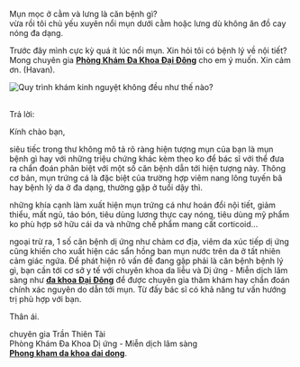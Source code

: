 <p><span style="background-color:#FFFFFF">Mụn mọc ở cằm </span><span class="marker"><span style="background-color:#FFFFFF">và</span></span><span style="background-color:#FFFFFF"> lưng là </span><span class="marker"><span style="background-color:#FFFFFF">căn bệnh</span></span><span style="background-color:#FFFFFF"> gì?</span><br />
<span class="marker"><span style="background-color:#FFFFFF">vừa rồi</span></span><span style="background-color:#FFFFFF"> </span><span class="marker"><span style="background-color:#FFFFFF">tôi</span></span><span style="background-color:#FFFFFF"> </span><span class="marker"><span style="background-color:#FFFFFF">chủ yếu</span></span><span style="background-color:#FFFFFF"> xuyên nổi mụn dưới cằm </span><span class="marker"><span style="background-color:#FFFFFF">hoặc</span></span><span style="background-color:#FFFFFF"> lưng </span><span class="marker"><span style="background-color:#FFFFFF">dù</span></span><span style="background-color:#FFFFFF"> </span><span class="marker"><span style="background-color:#FFFFFF">không</span></span><span style="background-color:#FFFFFF"> ăn đồ cay nóng </span><span class="marker"><span style="background-color:#FFFFFF">đa dạng</span></span><span style="background-color:#FFFFFF">.</span></p>

<p><span style="background-color:#FFFFFF">Trước đây </span><span class="marker"><span style="background-color:#FFFFFF">mình</span></span><span style="background-color:#FFFFFF"> </span><span class="marker"><span style="background-color:#FFFFFF">cực kỳ</span></span><span style="background-color:#FFFFFF"> </span><span class="marker"><span style="background-color:#FFFFFF">quá ít</span></span><span style="background-color:#FFFFFF"> </span><span class="marker"><span style="background-color:#FFFFFF">lúc</span></span><span style="background-color:#FFFFFF"> nổi mụn. Xin hỏi </span><span class="marker"><span style="background-color:#FFFFFF">tôi</span></span><span style="background-color:#FFFFFF"> </span><span class="marker"><span style="background-color:#FFFFFF">có</span></span><span style="background-color:#FFFFFF"> </span><span class="marker"><span style="background-color:#FFFFFF">bệnh lý</span></span><span style="background-color:#FFFFFF"> về nội tiết? Mong </span><span class="marker"><span style="background-color:#FFFFFF">chuyên gia</span></span><span style="background-color:#FFFFFF"> </span><a href="http://www.baomoi.com/phong-kham-da-khoa-dai-dong/c/23094062.epi"><strong><span class="marker"><span style="background-color:#FFFFFF">Phòng Khám Đa Khoa</span></span><span style="background-color:#FFFFFF"> Đại Đông</span></strong></a><span style="background-color:#FFFFFF"> </span><span class="marker"><span style="background-color:#FFFFFF">cho</span></span><span style="background-color:#FFFFFF"> </span><span class="marker"><span style="background-color:#FFFFFF">em</span></span><span style="background-color:#FFFFFF"> </span><span class="marker"><span style="background-color:#FFFFFF">ý muốn</span></span><span style="background-color:#FFFFFF">. Xin cảm ơn. (Havan).</span></p>

<p><img alt="Quy trình khám kinh nguyệt không đều như thế nào?" src="http://phongkhamdaidong.vn/upload/hinhanh/quy-trinh-kham-kinh-nguyet-khong-deu-nhu-the-nao.jpg" /></p>

<p><br />
<span style="background-color:#FFFFFF">Trả lời:</span></p>

<p><span class="marker"><span style="background-color:#FFFFFF">Kính chào bạn</span></span><span style="background-color:#FFFFFF">,</span></p>

<p><span class="marker"><span style="background-color:#FFFFFF">siêu</span></span><span style="background-color:#FFFFFF"> tiếc trong thư </span><span class="marker"><span style="background-color:#FFFFFF">không</span></span><span style="background-color:#FFFFFF"> mô tả </span><span class="marker"><span style="background-color:#FFFFFF">rõ ràng</span></span><span style="background-color:#FFFFFF"> </span><span class="marker"><span style="background-color:#FFFFFF">hiện tượng</span></span><span style="background-color:#FFFFFF"> mụn của bạn là mụn </span><span class="marker"><span style="background-color:#FFFFFF">bệnh gì</span></span><span style="background-color:#FFFFFF"> </span><span class="marker"><span style="background-color:#FFFFFF">hay</span></span><span style="background-color:#FFFFFF"> </span><span class="marker"><span style="background-color:#FFFFFF">với</span></span><span style="background-color:#FFFFFF"> </span><span class="marker"><span style="background-color:#FFFFFF">những</span></span><span style="background-color:#FFFFFF"> </span><span class="marker"><span style="background-color:#FFFFFF">triệu chứng</span></span><span style="background-color:#FFFFFF"> khác </span><span class="marker"><span style="background-color:#FFFFFF">kèm theo</span></span><span style="background-color:#FFFFFF"> </span><span class="marker"><span style="background-color:#FFFFFF">ko</span></span><span style="background-color:#FFFFFF"> để </span><span class="marker"><span style="background-color:#FFFFFF">bác sĩ</span></span><span style="background-color:#FFFFFF"> </span><span class="marker"><span style="background-color:#FFFFFF">với</span></span><span style="background-color:#FFFFFF"> thể </span><span class="marker"><span style="background-color:#FFFFFF">đưa</span></span><span style="background-color:#FFFFFF"> ra chẩn đoán phân biệt </span><span class="marker"><span style="background-color:#FFFFFF">với</span></span><span style="background-color:#FFFFFF"> </span><span class="marker"><span style="background-color:#FFFFFF">một</span></span><span style="background-color:#FFFFFF"> số </span><span class="marker"><span style="background-color:#FFFFFF">căn bệnh</span></span><span style="background-color:#FFFFFF"> </span><span class="marker"><span style="background-color:#FFFFFF">dẫn tới</span></span><span style="background-color:#FFFFFF"> </span><span class="marker"><span style="background-color:#FFFFFF">hiện tượng</span></span><span style="background-color:#FFFFFF"> này. Thông </span><span class="marker"><span style="background-color:#FFFFFF">cơ bản</span></span><span style="background-color:#FFFFFF">, mụn trứng cá là </span><span class="marker"><span style="background-color:#FFFFFF">đặc biệt</span></span><span style="background-color:#FFFFFF"> của </span><span class="marker"><span style="background-color:#FFFFFF">trường hợp</span></span><span style="background-color:#FFFFFF"> viêm nang lông tuyến bã </span><span class="marker"><span style="background-color:#FFFFFF">hay</span></span><span style="background-color:#FFFFFF"> </span><span class="marker"><span style="background-color:#FFFFFF">bệnh lý</span></span><span style="background-color:#FFFFFF"> </span><span class="marker"><span style="background-color:#FFFFFF">da ở</span></span><span style="background-color:#FFFFFF"> </span><span class="marker"><span style="background-color:#FFFFFF">đa dạng</span></span><span style="background-color:#FFFFFF">, </span><span class="marker"><span style="background-color:#FFFFFF">thường gặp</span></span><span style="background-color:#FFFFFF"> ở </span><span class="marker"><span style="background-color:#FFFFFF">tuổi</span></span><span style="background-color:#FFFFFF"> dậy thì.</span></p>

<p><span class="marker"><span style="background-color:#FFFFFF">những</span></span><span style="background-color:#FFFFFF"> </span><span class="marker"><span style="background-color:#FFFFFF">khía cạnh</span></span><span style="background-color:#FFFFFF"> </span><span class="marker"><span style="background-color:#FFFFFF">làm</span></span><span style="background-color:#FFFFFF"> </span><span class="marker"><span style="background-color:#FFFFFF">xuất hiện</span></span><span style="background-color:#FFFFFF"> mụn trứng cá như </span><span class="marker"><span style="background-color:#FFFFFF">hoán đổi</span></span><span style="background-color:#FFFFFF"> nội </span><span class="marker"><span style="background-color:#FFFFFF">tiết</span></span><span style="background-color:#FFFFFF">, </span><span class="marker"><span style="background-color:#FFFFFF">giảm thiểu</span></span><span style="background-color:#FFFFFF">, </span><span class="marker"><span style="background-color:#FFFFFF">mất</span></span><span style="background-color:#FFFFFF"> ngủ, táo bón, </span><span class="marker"><span style="background-color:#FFFFFF">tiêu dùng</span></span><span style="background-color:#FFFFFF"> </span><span class="marker"><span style="background-color:#FFFFFF">lương thực</span></span><span style="background-color:#FFFFFF"> cay nóng, </span><span class="marker"><span style="background-color:#FFFFFF">tiêu dùng</span></span><span style="background-color:#FFFFFF"> mỹ phẩm </span><span class="marker"><span style="background-color:#FFFFFF">ko</span></span><span style="background-color:#FFFFFF"> </span><span class="marker"><span style="background-color:#FFFFFF">phù hợp</span></span><span style="background-color:#FFFFFF"> </span><span class="marker"><span style="background-color:#FFFFFF">sở hữu</span></span><span style="background-color:#FFFFFF"> </span><span class="marker"><span style="background-color:#FFFFFF">cái</span></span><span style="background-color:#FFFFFF"> </span><span class="marker"><span style="background-color:#FFFFFF">da</span></span><span style="background-color:#FFFFFF"> </span><span class="marker"><span style="background-color:#FFFFFF">và</span></span><span style="background-color:#FFFFFF"> </span><span class="marker"><span style="background-color:#FFFFFF">những</span></span><span style="background-color:#FFFFFF"> chế phẩm </span><span class="marker"><span style="background-color:#FFFFFF">mang</span></span><span style="background-color:#FFFFFF"> </span><span class="marker"><span style="background-color:#FFFFFF">cất</span></span><span style="background-color:#FFFFFF"> corticoid...</span></p>

<p><span class="marker"><span style="background-color:#FFFFFF">ngoại trừ</span></span><span style="background-color:#FFFFFF"> ra, </span><span class="marker"><span style="background-color:#FFFFFF">1</span></span><span style="background-color:#FFFFFF"> số </span><span class="marker"><span style="background-color:#FFFFFF">căn bệnh</span></span><span style="background-color:#FFFFFF"> dị ứng như chàm cơ địa, viêm </span><span class="marker"><span style="background-color:#FFFFFF">da</span></span><span style="background-color:#FFFFFF"> </span><span class="marker"><span style="background-color:#FFFFFF">xúc tiếp</span></span><span style="background-color:#FFFFFF"> dị ứng cũng </span><span class="marker"><span style="background-color:#FFFFFF">khiến cho</span></span><span style="background-color:#FFFFFF"> </span><span class="marker"><span style="background-color:#FFFFFF">xuất hiện</span></span><span style="background-color:#FFFFFF"> </span><span class="marker"><span style="background-color:#FFFFFF">các</span></span><span style="background-color:#FFFFFF"> sẩn hồng ban mụn nước trên </span><span class="marker"><span style="background-color:#FFFFFF">da ở</span></span><span style="background-color:#FFFFFF"> </span><span class="marker"><span style="background-color:#FFFFFF">tất nhiên</span></span><span style="background-color:#FFFFFF"> cảm giác ngứa. Để </span><span class="marker"><span style="background-color:#FFFFFF">phát hiện</span></span><span style="background-color:#FFFFFF"> rõ </span><span class="marker"><span style="background-color:#FFFFFF">vấn đề</span></span><span style="background-color:#FFFFFF"> đang </span><span class="marker"><span style="background-color:#FFFFFF">gặp</span></span><span style="background-color:#FFFFFF"> </span><span class="marker"><span style="background-color:#FFFFFF">phải</span></span><span style="background-color:#FFFFFF"> là </span><span class="marker"><span style="background-color:#FFFFFF">căn bệnh</span></span><span style="background-color:#FFFFFF"> </span><span class="marker"><span style="background-color:#FFFFFF">bệnh lý gì</span></span><span style="background-color:#FFFFFF">, bạn </span><span class="marker"><span style="background-color:#FFFFFF">cần</span></span><span style="background-color:#FFFFFF"> </span><span class="marker"><span style="background-color:#FFFFFF">tới</span></span><span style="background-color:#FFFFFF"> </span><span class="marker"><span style="background-color:#FFFFFF">cơ sở y tế</span></span><span style="background-color:#FFFFFF"> </span><span class="marker"><span style="background-color:#FFFFFF">với</span></span><span style="background-color:#FFFFFF"> chuyên khoa </span><span class="marker"><span style="background-color:#FFFFFF">da</span></span><span style="background-color:#FFFFFF"> liễu </span><span class="marker"><span style="background-color:#FFFFFF">và</span></span><span style="background-color:#FFFFFF"> Dị ứng - Miễn dịch lâm sàng như </span><a href="http://www.baomoi.com/phong-kham-da-khoa-dai-dong/c/23094062.epi"><strong><span class="marker"><span style="background-color:#FFFFFF">đa khoa</span></span><span style="background-color:#FFFFFF"> Đại Đông</span></strong></a><span style="background-color:#FFFFFF"> để được </span><span class="marker"><span style="background-color:#FFFFFF">chuyên gia</span></span><span style="background-color:#FFFFFF"> </span><span class="marker"><span style="background-color:#FFFFFF">thăm khám</span></span><span style="background-color:#FFFFFF"> </span><span class="marker"><span style="background-color:#FFFFFF">hay</span></span><span style="background-color:#FFFFFF"> chẩn đoán chính xác </span><span class="marker"><span style="background-color:#FFFFFF">nguyên do</span></span><span style="background-color:#FFFFFF"> </span><span class="marker"><span style="background-color:#FFFFFF">dẫn tới</span></span><span style="background-color:#FFFFFF"> mụn. Từ </span><span class="marker"><span style="background-color:#FFFFFF">đấy</span></span><span style="background-color:#FFFFFF"> </span><span class="marker"><span style="background-color:#FFFFFF">bác sĩ</span></span><span style="background-color:#FFFFFF"> </span><span class="marker"><span style="background-color:#FFFFFF">có khả năng</span></span><span style="background-color:#FFFFFF"> tư vấn hướng </span><span class="marker"><span style="background-color:#FFFFFF">trị</span></span><span style="background-color:#FFFFFF"> </span><span class="marker"><span style="background-color:#FFFFFF">phù hợp</span></span><span style="background-color:#FFFFFF"> </span><span class="marker"><span style="background-color:#FFFFFF">với</span></span><span style="background-color:#FFFFFF"> bạn.</span></p>

<p><span style="background-color:#FFFFFF">Thân ái.</span></p>

<p><span class="marker"><span style="background-color:#FFFFFF">chuyên gia</span></span><span style="background-color:#FFFFFF"> Trần Thiên Tài</span><br />
<span class="marker"><span style="background-color:#FFFFFF">Phòng Khám Đa Khoa</span></span><span style="background-color:#FFFFFF"> Dị ứng - Miễn dịch lâm sàng</span><br />
<a href="http://www.baomoi.com/phong-kham-da-khoa-dai-dong/c/23094062.epi"><strong><span style="background-color:#FFFFFF">Phong kham </span><span class="marker"><span style="background-color:#FFFFFF">da</span></span><span style="background-color:#FFFFFF">&nbsp;khoa dai dong</span></strong></a><span style="background-color:#FFFFFF">.</span></p>
